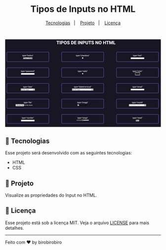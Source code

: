 <h1 align="center">
 Tipos de Inputs no HTML
</h1>

<p align="center">
  <a href="#-tecnologias">Tecnologias</a>&nbsp;&nbsp;&nbsp;|&nbsp;&nbsp;&nbsp;
  <a href="#-projeto">Projeto</a>&nbsp;&nbsp;&nbsp;|&nbsp;&nbsp;&nbsp;
  <a href="#memo-licença">Licença</a>
</p>

<br>

<p align="center">
  <img alt="Preview" src=".github/preview.png">
</p>

## 🚀 Tecnologias

Esse projeto será desenvolvido com as seguintes tecnologias:

- HTML
- CSS

## 🚧 Projeto

Visualize as propriedades do Input no HTML.

## :memo: Licença

Esse projeto está sob a licença MIT. Veja o arquivo [LICENSE](LICENSE.md) para mais detalhes.

---

Feito com ♥ by birobirobiro
